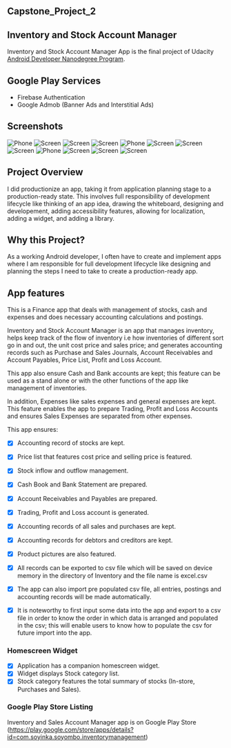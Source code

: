 ## Capstone_Project_2

## Inventory and Stock Account Manager
Inventory and Stock Account Manager App is the final project of Udacity [Android Developer Nanodegree Program](https://www.udacity.com/course/android-developer-nanodegree-by-google--nd801).

## Google Play Services
* Firebase Authentication
* Google Admob (Banner Ads and Interstitial Ads)

## Screenshots
![Phone](https://github.com/ShowYoungg/Capstone_Project_2/blob/master/Screenshot_2019-02-08-07-29-40.png)
![Screen](https://github.com/ShowYoungg/Capstone_Project_2/blob/master/Screenshot_2019-02-08-07-29-15.png)
![Screen](https://github.com/ShowYoungg/Capstone_Project_2/blob/master/Screenshot_2019-02-08-07-19-12.png)
![Screen](https://github.com/ShowYoungg/Capstone_Project_2/blob/master/Screenshot_2019-02-08-07-19-45.png)
![Phone](https://github.com/ShowYoungg/Capstone_Project_2/blob/master/Screenshot_2019-02-08-07-19-51.png)
![Screen](https://github.com/ShowYoungg/Capstone_Project_2/blob/master/Screenshot_2019-02-08-07-20-03.png)
![Screen](https://github.com/ShowYoungg/Capstone_Project_2/blob/master/Screenshot_2019-02-08-07-20-12.png)
![Screen](https://github.com/ShowYoungg/Capstone_Project_2/blob/master/Screenshot_2019-02-08-07-20-45.png)
![Phone](https://github.com/ShowYoungg/Capstone_Project_2/blob/master/Screenshot_2019-02-08-07-21-07.png)
![Screen](https://github.com/ShowYoungg/Capstone_Project_2/blob/master/Screenshot_2019-02-08-07-21-25.png)
![Screen](https://github.com/ShowYoungg/Capstone_Project_2/blob/master/Screenshot_2019-02-08-07-21-44.png)
![Screen](https://github.com/ShowYoungg/Capstone_Project_2/blob/master/Screenshot_2019-02-08-07-23-58.png)


## Project Overview
I did productionize an app, taking it from application planning stage to a production-ready state. This involves full responsibility of development lifecycle like thinking of an app idea, drawing the whiteboard, designing and developement, adding accessibility features, allowing for localization, adding a widget, and adding a library.

## Why this Project?
As a working Android developer, I often have to create and implement apps where I am responsible for full development lifecycle like designing and planning the steps I need to take to create a production-ready app.

## App features
This is a Finance app that deals with management of stocks, cash and expenses and does necessary accounting calculations and postings.

Inventory and Stock Account Manager is an app that manages inventory, helps keep track of the flow of inventory i.e how inventories of different sort go in and out, the unit cost price and sales price; and generates accounting records such as Purchase and Sales Journals, Account Receivables and Account Payables, Price List, Profit and Loss Account.

This app also ensure Cash and Bank accounts are kept; this feature can be used as a stand alone or with the other functions of the app like management of inventories.

In addition, Expenses like sales expenses and general expenses are kept. This feature enables the app to prepare Trading, Profit and Loss Accounts and ensures Sales Expenses are separated from other expenses.

This app ensures:
- [x] Accounting record of stocks are kept.

- [x] Price list that features cost price and selling price is featured.
- [x] Stock inflow and outflow management. 
- [x] Cash Book and Bank Statement are prepared.
- [x] Account Receivables and Payables are prepared.
- [x] Trading, Profit and Loss account is generated.
- [x] Accounting records of all sales and purchases are kept.
- [x] Accounting records for debtors and creditors are kept.
- [x] Product pictures are also featured.
- [x] All records can be exported to csv file which will be saved on device memory in the directory of Inventory and the file name is excel.csv
- [x] The app can also import pre populated csv file, all entries, postings and accounting records will be made automatically. 

- [x] It is noteworthy to first input some data into the app and export to a csv file in order to know the order in which data is arranged and populated in the csv; this will enable users to know how to populate the csv for future import into the app.

### Homescreen Widget
- [x] Application has a companion homescreen widget.
- [x] Widget displays Stock category list.
- [x] Stock category features the total summary of stocks (In-store, Purchases and Sales).

### Google Play Store Listing
Inventory and Sales Account Manager app is on Google Play Store (https://play.google.com/store/apps/details?id=com.soyinka.soyombo.inventorymanagement)

